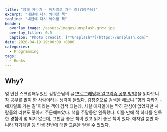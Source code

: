 ```yaml
---
title: "함께 자라기 - 애자일로 가는 길(김창준님)"
excerpt: "내년에 다시 봐야할 책"
tagline: "내년에 다시 봐야할 책"
header:
  overlay_image: /assets/images/unsplash-grow.jpg
  overlay_filter: 0.5
  caption: "Photo creadit: [**Unsplash**](https://unsplash.com)"
date: 2020-04-19 19:00:00 +0800
categories:
  - Programming
tags:
  - Books
---
```


## Why?

몇 년전 스크랩해두었던 김창준님의 글([프로그래밍과 알고리즘 공부 방법](https://thexl74.github.io/))을 읽다보니 참 공부를 많이 한 사람이라는 생각이 들었다.
김창준으로 검색을 해보니 "함께 자라기 - 애자일로 가는 길"이라는 책이 검색 되는데, 사실 애자일에는 딱히 관심이 없었지만 사람들의 리뷰도 좋아서 주문해보았다.
책을 주말동안 완독했다. 이틀 만에 책 하나를 완독한 경험이 몇 되지 않는데, 그만큼 좋은 책이 었고 읽기 좋은 책이 었다.
애자일 뿐만 아니라 자기계발 등 인생 전반에 대한 교훈을 얻을 수 있었다.
